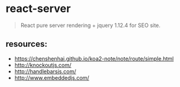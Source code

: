 # react-server
> React pure server rendering + jquery 1.12.4 for SEO site.


## resources:
+ https://chenshenhai.github.io/koa2-note/note/route/simple.html
+ http://knockoutjs.com/
+ http://handlebarsjs.com/
+ http://www.embeddedjs.com/

